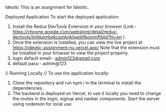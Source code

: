Ideotic
This is an assignment for Ideotic.

Deployed Application
To start the deployed application:

1. Install the Redux DevTools Extension in your browser (Link:-https://chrome.google.com/webstore/detail/redux-devtools/lmhkpmbekcpmknklioeibfkpmmfibljd?hl=en ).
2. Once the extension is installed, you can view the live project at https://ideotic-assignment-nu.vercel.app/ Note that the extension must be installed in your browser to view the project properly.
3. login default email:- admin123@gmail.com
4. default pass:- admin@123

// Running Locally //
To use the application locally:

1. Clone the repository and run npm i in the terminal to install the dependencies.
2. The backend is deployed on Vercel, to use it locally you need to change the routes in the login, signup and navbar components.
Start the server using nodemon for local use.

